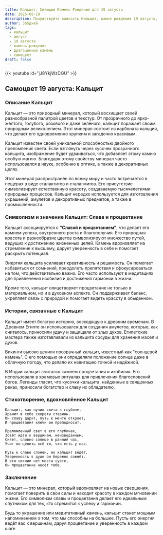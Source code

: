 ```yaml
---
title: Кальцит, Сияющий Камень Рождения для 19 августа
date: 2025-08-19
description: Почувствуйте важность Кальцит, камня рождения 19 августа, который символизирует Слава и процветание. Пусть его красота и значение осветят ваш день.
author: 365дней
tags:
  - кальцит
  - август
  - 19 августа
  - камень рождения
  - драгоценный камень
  - самоцвет
draft: false
---
```


{{< youtube id="jJ8YkjWzDGU" >}}

## Самоцвет 19 августа: Кальцит

### Описание Кальцит

Кальцит — это природный минерал, который восхищает своей разнообразной палитрой цветов и текстур. От прозрачного до ярко-жёлтого, голубого, розового и даже зелёного, кальцит поражает своим природным великолепием. Этот минерал состоит из карбоната кальция, что делает его одновременно хрупким и загадочно красивым.

Кальцит известен своей уникальной способностью двойного преломления света. Если взглянуть через кусочек прозрачного кальцита, изображение будет удваиваться, что добавляет этому камню особую магию. Благодаря этому свойству минерал часто использовался в науке, особенно в оптике, а также в декоративных целях.

Этот минерал распространён по всему миру и часто встречается в пещерах в виде сталактитов и сталагмитов. Его присутствие символизирует естественную красоту, создаваемую тысячелетиями природных процессов. Кальцит нередко используется для изготовления украшений, амулетов и декоративных предметов, а также в промышленности.

### Символизм и значение Кальцит: Слава и процветание

Кальцит ассоциируется с **"Славой и процветанием"**, что делает его камнем успеха, внутреннего роста и благополучия. Его природная красота и разнообразие цветов символизируют множество путей, ведущих к достижению жизненных целей. Камень вдохновляет на стремление к высшему, дарует уверенность в себе и помогает раскрыть потенциал.

Энергия кальцита усиливает креативность и решимость. Он помогает избавиться от сомнений, преодолеть препятствия и сфокусироваться на том, что действительно важно. Его часто используют в медитациях для привлечения изобилия и достижения гармонии в жизни.

Кроме того, кальцит олицетворяет процветание не только в материальном, но и в духовном аспекте. Он поддерживает баланс, укрепляет связь с природой и помогает видеть красоту в обыденном.

### Истории, связанные с Кальцит

Кальцит имеет богатую историю, восходящую к древним временам. В Древнем Египте он использовался для создания амулетов, которые, как считалось, приносили удачу и защищали от злых духов. Египетские мастера также изготавливали из кальцита сосуды для хранения масел и духов.

Викинги высоко ценили прозрачный кальцит, известный как "солнцевой камень". С его помощью они определяли положение солнца даже в облачную погоду, что делало их навигацию точной и надёжной.

В Индии кальцит считался камнем процветания и изобилия. Его использовали в храмовых ритуалах для привлечения благословений богов. Легенды гласят, что кусочки кальцита, найденные в священных реках, приносили богатство и славу их обладателю.

### Стихотворение, вдохновлённое Кальцит

```
Кальцит, как лучик света в глубине,  
Хранит в себе секреты старины.  
Он славу дарит, путь к мечте откроет,  
И процветания ключи он преподносит.

Преломленный свет в его глубинах,  
Зовёт идти к вершинам, неизведанным.  
Сияет, словно солнце в ранний час,  
Учит он ценить всё то, что есть у нас.

Путь к славе сложен, но кальцит ведёт,  
Уверенность в душе он бережно сожжёт.  
В его сиянии нет места суете,  
Он процветание несёт тебе.
```

### Заключение

Кальцит — это минерал, который вдохновляет на новые свершения, помогает поверить в свои силы и находит красоту в каждом мгновении жизни. Его символизм славы и процветания делает его идеальным спутником для тех, кто стремится к успеху и гармонии.

Будь то украшение или медитативный камень, кальцит станет мощным напоминанием о том, что мы способны на большее. Пусть его энергия ведёт вас к вершинам, даруя процветание и уверенность в каждом шаге.